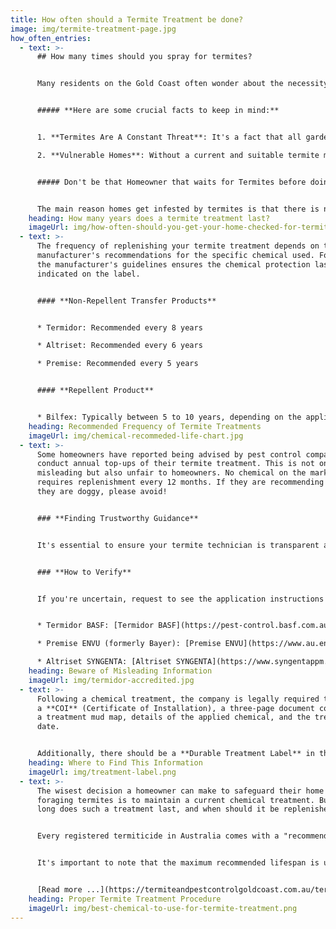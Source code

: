 ```yaml
---
title: How often should a Termite Treatment be done?
image: img/termite-treatment-page.jpg
how_often_entries:
  - text: >-
      ## How many times should you spray for termites?


      Many residents on the Gold Coast often wonder about the necessity of topping up their termite treatments and how frequently it should be done. We're here to shed some light on this important topic.


      ##### **Here are some crucial facts to keep in mind:**


      1. **Termites Are A Constant Threat**: It's a fact that all gardens on the Gold Coast have termites foraging from multiple nests nearby or on your property.

      2. **Vulnerable Homes**: Without a current and suitable termite management system in place, your house is at risk of termite infestations.


      ##### Don't be that Homeowner that waits for Termites before doing something


      The main reason homes get infested by termites is that there is no appropriate treatment to stop them. Call Conquer Termites Gold Coast now to arrange an inspection and free treatment proposal.
    heading: How many years does a termite treatment last?
    imageUrl: img/how-often-should-you-get-your-home-checked-for-termites.png
  - text: >-
      The frequency of replenishing your termite treatment depends on the
      manufacturer's recommendations for the specific chemical used. Following
      the manufacturer's guidelines ensures the chemical protection lasts as
      indicated on the label.


      #### **Non-Repellent Transfer Products**


      * Termidor: Recommended every 8 years

      * Altriset: Recommended every 6 years

      * Premise: Recommended every 5 years


      #### **Repellent Product**


      * Bilfex: Typically between 5 to 10 years, depending on the application ratio
    heading: Recommended Frequency of Termite Treatments
    imageUrl: img/chemical-recommeded-life-chart.jpg
  - text: >-
      Some homeowners have reported being advised by pest control companies to
      conduct annual top-ups of their termite treatment. This is not only
      misleading but also unfair to homeowners. No chemical on the market
      requires replenishment every 12 months. If they are recommending that,
      they are doggy, please avoid! 


      ### **Finding Trustworthy Guidance**


      It's essential to ensure your termite technician is transparent and trustworthy. Unfortunately, some individuals in our industry may not be well-informed or might deliberately mislead you.


      ### **How to Verify**


      If you're uncertain, request to see the application instructions on the chemical bottle (usually under the label). Pest controllers are obligated to follow the manufacturer's instructions and application ratios. Additionally, you can contact the manufacturer directly for clarification:


      * Termidor BASF: [Termidor BASF](https://pest-control.basf.com.au/products/termidor-he)

      * Premise ENVU (formerly Bayer): [Premise ENVU](https://www.au.envu.com/pest-management/products/premisesc200)

      * Altriset SYNGENTA: [Altriset SYNGENTA](https://www.syngentappm.com.au/altriset-termiticide)
    heading: Beware of Misleading Information
    imageUrl: img/termidor-accredited.jpg
  - text: >-
      Following a chemical treatment, the company is legally required to provide
      a **COI** (Certificate of Installation), a three-page document containing
      a treatment mud map, details of the applied chemical, and the treatment
      date. 


      Additionally, there should be a **Durable Treatment Label** in the electrical meter box for your reference.
    heading: Where to Find This Information
    imageUrl: img/treatment-label.png
  - text: >-
      The wisest decision a homeowner can make to safeguard their home from
      foraging termites is to maintain a current chemical treatment. But how
      long does such a treatment last, and when should it be replenished?


      Every registered termiticide in Australia comes with a "recommended lifespan" determined by the chemical manufacturer. This lifespan is established through rigorous field trials that align with guidelines from the APVMA (Australian Pesticides and Veterinary Medicines Authority) and Australian Standards 3660.1-2000 for new building work and 3660.2-2000 for existing buildings and structures.


      It's important to note that the maximum recommended lifespan is under ideal conditions, including good soil quality, low surrounding termite pressure (away from bushland), and uncomplicated house construction. In less-than-ideal scenarios, the recommended chemical lifespan may need to be shorter.


      [Read more ...](https://termiteandpestcontrolgoldcoast.com.au/termite-treatments/)
    heading: Proper Termite Treatment Procedure
    imageUrl: img/best-chemical-to-use-for-termite-treatment.png
---
```

